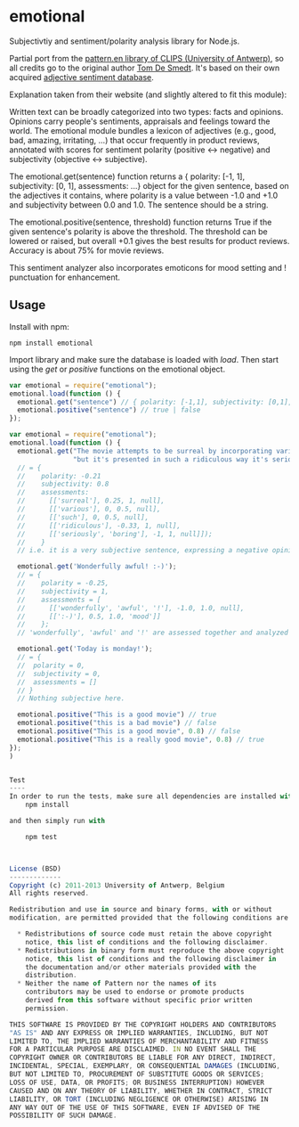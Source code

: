 emotional
=========

Subjectivtiy and sentiment/polarity analysis library for Node.js.

Partial port from the [pattern.en library of CLIPS (University of Antwerp)](http://www.clips.ua.ac.be/pages/pattern-en), so all credits go to the original author [Tom De Smedt](http://organisms.be). It's based on their own acquired [adjective sentiment database](https://github.com/ticup/emotional/blob/master/en/en-sentiment.xml).

Explanation taken from their website (and slightly altered to fit this module):



Written text can be broadly categorized into two types: facts and opinions. Opinions carry people's sentiments, appraisals and feelings toward the world. The emotional module bundles a lexicon of adjectives (e.g., good, bad, amazing, irritating, ...) that occur frequently in product reviews, annotated with scores for sentiment polarity (positive ↔ negative) and subjectivity (objective ↔ subjective). 

The emotional.get(sentence) function returns a { polarity: [-1, 1], subjectivity: [0, 1], assessments: ...} object for the given sentence, based on the adjectives it contains, where polarity is a value between -1.0 and +1.0 and subjectivity between 0.0 and 1.0. The sentence should be a string.

The emotional.positive(sentence, threshold) function returns True if the given sentence's polarity is above the threshold. The threshold can be lowered or raised, but overall +0.1 gives the best results for product reviews. Accuracy is about 75% for movie reviews.


This sentiment analyzer also incorporates emoticons for mood setting and ! punctuation for enhancement.


Usage
-----

Install with npm:

    npm install emotional

Import library and make sure the database is loaded with *load*.
Then start using the *get* or *positive* functions on the emotional object.

```javascript
var emotional = require("emotional");
emotional.load(function () {
  emotional.get("sentence") // { polarity: [-1,1], subjectivity: [0,1], assessments: ... };
  emotional.positive("sentence") // true | false
});
```

```javascript
var emotional = require("emotional");
emotional.load(function () {
  emotional.get("The movie attempts to be surreal by incorporating various time paradoxes,"+
                "but it's presented in such a ridiculous way it's seriously boring.")
  // = {
  //    polarity: -0.21
  //    subjectivity: 0.8
  //    assessments:
  //      [['surreal'], 0.25, 1, null],
  //      [['various'], 0, 0.5, null],
  //      [['such'], 0, 0.5, null],
  //      [['ridiculous'], -0.33, 1, null],
  //      [['seriously', 'boring'], -1, 1, null]]);
  //    }
  // i.e. it is a very subjective sentence, expressing a negative opinion.

  emotional.get('Wonderfully awful! :-)');
  // = {
  //    polarity = -0.25,
  //    subjectivity = 1,
  //    assessments = [
  //      [['wonderfully', 'awful', '!'], -1.0, 1.0, null],
  //      [[':-)'], 0.5, 1.0, 'mood']]
  //    };
  // 'wonderfully', 'awful' and '!' are assessed together and analyzed as very subjective and negative

  emotional.get('Today is monday!');
  // = {
  //  polarity = 0,
  //  subjectivity = 0,
  //  assessments = []
  // }
  // Nothing subjective here.

  emotional.positive("This is a good movie") // true
  emotional.positive("this is a bad movie") // false
  emotional.positive("This is a good movie", 0.8) // false
  emotional.positive("This is a really good movie", 0.8) // true
});
) 


Test
----
In order to run the tests, make sure all dependencies are installed with
    npm install

and then simply run with

    npm test



License (BSD)
-------------
Copyright (c) 2011-2013 University of Antwerp, Belgium
All rights reserved.

Redistribution and use in source and binary forms, with or without
modification, are permitted provided that the following conditions are met:

  * Redistributions of source code must retain the above copyright
    notice, this list of conditions and the following disclaimer.
  * Redistributions in binary form must reproduce the above copyright 
    notice, this list of conditions and the following disclaimer in
    the documentation and/or other materials provided with the
    distribution.
  * Neither the name of Pattern nor the names of its
    contributors may be used to endorse or promote products
    derived from this software without specific prior written
    permission.

THIS SOFTWARE IS PROVIDED BY THE COPYRIGHT HOLDERS AND CONTRIBUTORS
"AS IS" AND ANY EXPRESS OR IMPLIED WARRANTIES, INCLUDING, BUT NOT
LIMITED TO, THE IMPLIED WARRANTIES OF MERCHANTABILITY AND FITNESS
FOR A PARTICULAR PURPOSE ARE DISCLAIMED. IN NO EVENT SHALL THE
COPYRIGHT OWNER OR CONTRIBUTORS BE LIABLE FOR ANY DIRECT, INDIRECT,
INCIDENTAL, SPECIAL, EXEMPLARY, OR CONSEQUENTIAL DAMAGES (INCLUDING,
BUT NOT LIMITED TO, PROCUREMENT OF SUBSTITUTE GOODS OR SERVICES;
LOSS OF USE, DATA, OR PROFITS; OR BUSINESS INTERRUPTION) HOWEVER
CAUSED AND ON ANY THEORY OF LIABILITY, WHETHER IN CONTRACT, STRICT
LIABILITY, OR TORT (INCLUDING NEGLIGENCE OR OTHERWISE) ARISING IN
ANY WAY OUT OF THE USE OF THIS SOFTWARE, EVEN IF ADVISED OF THE
POSSIBILITY OF SUCH DAMAGE.
